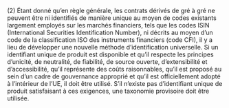 (2) Étant donné qu’en règle générale, les contrats dérivés de gré à gré ne peuvent être ni identifiés de manière unique au moyen de codes existants largement employés sur les marchés financiers, tels que les codes ISIN (International Securities Identification Number), ni décrits au moyen d’un code de la classification ISO des instruments financiers (code CFI), il y a lieu de développer une nouvelle méthode d’identification universelle. Si un identifiant unique de produit est disponible et qu’il respecte les principes d’unicité, de neutralité, de fiabilité, de source ouverte, d’extensibilité et d’accessibilité, qu’il représente des coûts raisonnables, qu’il est proposé au sein d’un cadre de gouvernance approprié et qu’il est officiellement adopté à l’intérieur de l’UE, il doit être utilisé. S’il n’existe pas d’identifiant unique de produit satisfaisant à ces exigences, une taxonomie provisoire doit être utilisée.